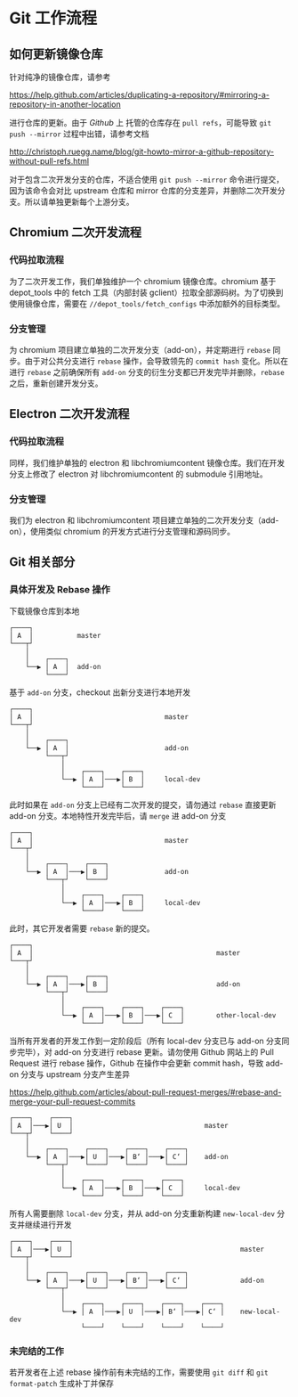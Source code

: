 # Git 工作流程

## 如何更新镜像仓库

针对纯净的镜像仓库，请参考

https://help.github.com/articles/duplicating-a-repository/#mirroring-a-repository-in-another-location

进行仓库的更新。由于 *Github* 上 托管的仓库存在 `pull refs`，可能导致 `git push --mirror` 过程中出错，请参考文档

http://christoph.ruegg.name/blog/git-howto-mirror-a-github-repository-without-pull-refs.html

对于包含二次开发分支的仓库，不适合使用 `git push --mirror` 命令进行提交，因为该命令会对比 upstream 仓库和 mirror 仓库的分支差异，并删除二次开发分支。所以请单独更新每个上游分支。

## Chromium 二次开发流程

### 代码拉取流程

为了二次开发工作，我们单独维护一个 chromium 镜像仓库。chromium 基于 depot_tools 中的 fetch 工具（内部封装 gclient）拉取全部源码树。为了切换到使用镜像仓库，需要在 `//depot_tools/fetch_configs` 中添加额外的目标类型。

### 分支管理

为 chromium 项目建立单独的二次开发分支（add-on），并定期进行 `rebase` 同步。由于对公共分支进行 `rebase` 操作，会导致领先的 `commit hash` 变化。所以在进行 `rebase` 之前确保所有 `add-on` 分支的衍生分支都已开发完毕并删除，`rebase` 之后，重新创建开发分支。

## Electron 二次开发流程

### 代码拉取流程

同样，我们维护单独的 electron 和 libchromiumcontent 镜像仓库。我们在开发分支上修改了 electron 对 libchromiumcontent 的 submodule 引用地址。

### 分支管理

我们为 electron 和 libchromiumcontent 项目建立单独的二次开发分支（add-on），使用类似 chromium 的开发方式进行分支管理和源码同步。

## Git 相关部分

### 具体开发及 Rebase 操作

下载镜像仓库到本地

    ┌────┐                 
    │ A  │           master
    └───┬┘                 
        │                  
        │    ┌────┐        
        └──▶ │ A  │  add-on
             └────┘        

基于 `add-on` 分支，checkout 出新分支进行本地开发

    ┌────┐                                           
    │ A  │                                 master    
    └───┬┘                                           
        │                                            
        │    ┌────┐                                  
        └──▶ │ A  │                        add-on    
             └───┬┘                                  
                 │                                   
                 │    ┌────┐    ┌────┐               
                 └──▶ │ A  │───▶│ B  │     local-dev 
                      └────┘    └────┘               

此时如果在 `add-on` 分支上已经有二次开发的提交，请勿通过 `rebase` 直接更新 add-on 分支。本地特性开发完毕后，请 `merge` 进 add-on 分支

    ┌────┐                                           
    │ A  │                                 master    
    └───┬┘                                           
        │                                            
        │    ┌────┐    ┌────┐                        
        └──▶ │ A  │───▶│ B  │              add-on    
             └───┬┘    └────┘                        
                 │                                   
                 │    ┌────┐    ┌────┐               
                 └──▶ │ A  │───▶│ B  │     local-dev 
                      └────┘    └────┘               

此时，其它开发者需要 `rebase` 新的提交。

    ┌────┐                                                             
    │ A  │                                              master         
    └───┬┘                                                             
        │                                                              
        │    ┌────┐    ┌────┐                                          
        └──▶ │ A  │───▶│ B  │                           add-on         
             └───┬┘    └────┘                                          
                 │                                                     
                 │    ┌────┐    ┌────┐    ┌────┐                       
                 └──▶ │ A  │───▶│ B  │───▶│ C  │        other-local-dev
                      └────┘    └────┘    └────┘                       

当所有开发者的开发工作到一定阶段后（所有 local-dev 分支已与 add-on 分支同步完毕），对 add-on 分支进行 rebase 更新。请勿使用 Github 网站上的 Pull Request 进行 rebase 操作，Github 在操作中会更新 commit hash，导致 add-on 分支与 upstream 分支产生差异  

https://help.github.com/articles/about-pull-request-merges/#rebase-and-merge-your-pull-request-commits

    ┌────┐    ┌────┐                                           
    │ A  │───▶│ U  │                                 master    
    └───┬┘    └────┘                                           
        │                                                      
        │    ┌────┐    ┌────┐    ┌────┐    ┌────┐              
        └──▶ │ A  │───▶│ U  │───▶│ B‘ │───▶│ C‘ │    add-on    
             └───┬┘    └────┘    └────┘    └────┘              
                 │                                             
                 │    ┌────┐    ┌────┐    ┌────┐               
                 └──▶ │ A  │───▶│ B  │───▶│ C  │     local-dev 
                      └────┘    └────┘    └────┘               

所有人需要删除 `local-dev` 分支，并从 add-on 分支重新构建 `new-local-dev` 分支并继续进行开发

    ┌────┐    ┌────┐                                                       
    │ A  │───▶│ U  │                                          master       
    └───┬┘    └────┘                                                       
        │                                                                  
        │    ┌────┐    ┌────┐    ┌────┐    ┌────┐                          
        └──▶ │ A  │───▶│ U  │───▶│ B‘ │───▶│ C‘ │             add-on       
             └───┬┘    └────┘    └────┘    └────┘                          
                 │                                                         
                 │    ┌────┐    ┌────┐    ┌────┐    ┌────┐                 
                 └──▶ │ A  │───▶│ U  │───▶│ B‘ │───▶│ C‘ │    new-local-dev
                      └────┘    └────┘    └────┘    └────┘                 

### 未完结的工作

若开发者在上述 rebase 操作前有未完结的工作，需要使用 `git diff` 和 `git format-patch` 生成补丁并保存

